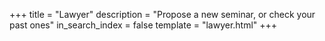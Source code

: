 +++
title = "Lawyer"
description = "Propose a new seminar, or check your past ones"
in_search_index = false
template = "lawyer.html"
+++